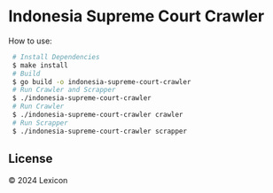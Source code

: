 # Indonesia Supreme Court Crawler


How to use:
```bash
 # Install Dependencies
 $ make install
 # Build
 $ go build -o indonesia-supreme-court-crawler
 # Run Crawler and Scrapper
 $ ./indonesia-supreme-court-crawler
 # Run Crawler
 $ ./indonesia-supreme-court-crawler crawler
 # Run Scrapper
 $ ./indonesia-supreme-court-crawler scrapper
```

## License

© 2024 Lexicon
